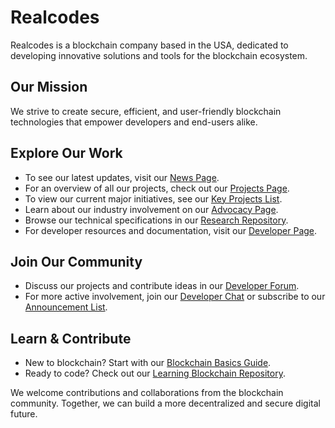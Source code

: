 # Realcodes

Realcodes is a blockchain company based in the USA, dedicated to developing innovative solutions and tools for the blockchain ecosystem.

## Our Mission

We strive to create secure, efficient, and user-friendly blockchain technologies that empower developers and end-users alike.

## Explore Our Work

- To see our latest updates, visit our [News Page](link-to-news-page).
- For an overview of all our projects, check out our [Projects Page](link-to-projects-page).
- To view our current major initiatives, see our [Key Projects List](link-to-key-projects).
- Learn about our industry involvement on our [Advocacy Page](link-to-advocacy-page).
- Browse our technical specifications in our [Research Repository](link-to-research-repo).
- For developer resources and documentation, visit our [Developer Page](link-to-developer-page).

## Join Our Community

- Discuss our projects and contribute ideas in our [Developer Forum](link-to-forum).
- For more active involvement, join our [Developer Chat](link-to-chat) or subscribe to our [Announcement List](link-to-mailing-list).

## Learn & Contribute

- New to blockchain? Start with our [Blockchain Basics Guide](link-to-guide).
- Ready to code? Check out our [Learning Blockchain Repository](link-to-learning-repo).

We welcome contributions and collaborations from the blockchain community. Together, we can build a more decentralized and secure digital future.
